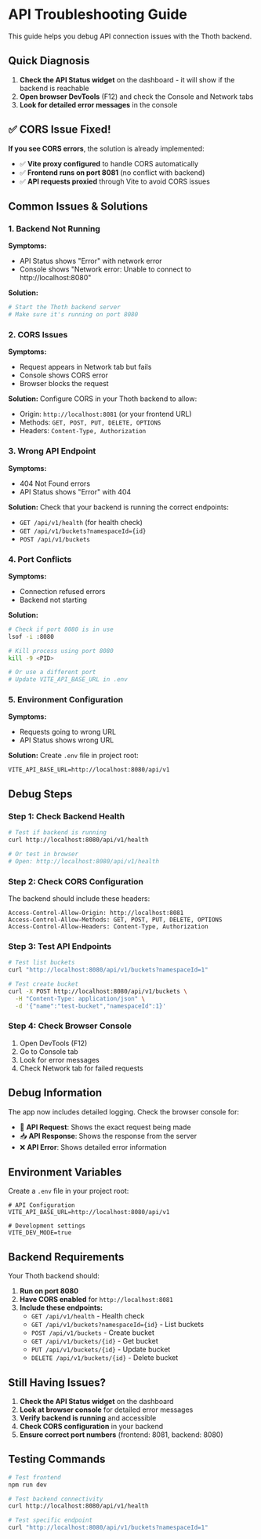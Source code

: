 # API Troubleshooting Guide

This guide helps you debug API connection issues with the Thoth backend.

## Quick Diagnosis

1. **Check the API Status widget** on the dashboard - it will show if the backend is reachable
2. **Open browser DevTools** (F12) and check the Console and Network tabs
3. **Look for detailed error messages** in the console

## ✅ CORS Issue Fixed!

**If you see CORS errors**, the solution is already implemented:
- ✅ **Vite proxy configured** to handle CORS automatically
- ✅ **Frontend runs on port 8081** (no conflict with backend)
- ✅ **API requests proxied** through Vite to avoid CORS issues

## Common Issues & Solutions

### 1. Backend Not Running

**Symptoms:**
- API Status shows "Error" with network error
- Console shows "Network error: Unable to connect to http://localhost:8080"

**Solution:**
```bash
# Start the Thoth backend server
# Make sure it's running on port 8080
```

### 2. CORS Issues

**Symptoms:**
- Request appears in Network tab but fails
- Console shows CORS error
- Browser blocks the request

**Solution:**
Configure CORS in your Thoth backend to allow:
- Origin: `http://localhost:8081` (or your frontend URL)
- Methods: `GET, POST, PUT, DELETE, OPTIONS`
- Headers: `Content-Type, Authorization`

### 3. Wrong API Endpoint

**Symptoms:**
- 404 Not Found errors
- API Status shows "Error" with 404

**Solution:**
Check that your backend is running the correct endpoints:
- `GET /api/v1/health` (for health check)
- `GET /api/v1/buckets?namespaceId={id}`
- `POST /api/v1/buckets`

### 4. Port Conflicts

**Symptoms:**
- Connection refused errors
- Backend not starting

**Solution:**
```bash
# Check if port 8080 is in use
lsof -i :8080

# Kill process using port 8080
kill -9 <PID>

# Or use a different port
# Update VITE_API_BASE_URL in .env
```

### 5. Environment Configuration

**Symptoms:**
- Requests going to wrong URL
- API Status shows wrong URL

**Solution:**
Create `.env` file in project root:
```env
VITE_API_BASE_URL=http://localhost:8080/api/v1
```

## Debug Steps

### Step 1: Check Backend Health

```bash
# Test if backend is running
curl http://localhost:8080/api/v1/health

# Or test in browser
# Open: http://localhost:8080/api/v1/health
```

### Step 2: Check CORS Configuration

The backend should include these headers:
```
Access-Control-Allow-Origin: http://localhost:8081
Access-Control-Allow-Methods: GET, POST, PUT, DELETE, OPTIONS
Access-Control-Allow-Headers: Content-Type, Authorization
```

### Step 3: Test API Endpoints

```bash
# Test list buckets
curl "http://localhost:8080/api/v1/buckets?namespaceId=1"

# Test create bucket
curl -X POST http://localhost:8080/api/v1/buckets \
  -H "Content-Type: application/json" \
  -d '{"name":"test-bucket","namespaceId":1}'
```

### Step 4: Check Browser Console

1. Open DevTools (F12)
2. Go to Console tab
3. Look for error messages
4. Check Network tab for failed requests

## Debug Information

The app now includes detailed logging. Check the browser console for:

- 🚀 **API Request**: Shows the exact request being made
- 📥 **API Response**: Shows the response from the server
- ❌ **API Error**: Shows detailed error information

## Environment Variables

Create a `.env` file in your project root:

```env
# API Configuration
VITE_API_BASE_URL=http://localhost:8080/api/v1

# Development settings
VITE_DEV_MODE=true
```

## Backend Requirements

Your Thoth backend should:

1. **Run on port 8080**
2. **Have CORS enabled** for `http://localhost:8081`
3. **Include these endpoints:**
   - `GET /api/v1/health` - Health check
   - `GET /api/v1/buckets?namespaceId={id}` - List buckets
   - `POST /api/v1/buckets` - Create bucket
   - `GET /api/v1/buckets/{id}` - Get bucket
   - `PUT /api/v1/buckets/{id}` - Update bucket
   - `DELETE /api/v1/buckets/{id}` - Delete bucket

## Still Having Issues?

1. **Check the API Status widget** on the dashboard
2. **Look at browser console** for detailed error messages
3. **Verify backend is running** and accessible
4. **Check CORS configuration** in your backend
5. **Ensure correct port numbers** (frontend: 8081, backend: 8080)

## Testing Commands

```bash
# Test frontend
npm run dev

# Test backend connectivity
curl http://localhost:8080/api/v1/health

# Test specific endpoint
curl "http://localhost:8080/api/v1/buckets?namespaceId=1"
```
